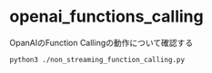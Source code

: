 # openai_functions_calling

OpanAIのFunction Callingの動作について確認する

```
python3 ./non_streaming_function_calling.py
```